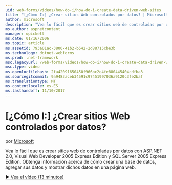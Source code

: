 ```yaml
---
uid: web-forms/videos/how-do-i/how-do-i-create-data-driven-web-sites
title: "[¿Cómo I:] ¿Crear sitios Web controlados por datos? | Microsoft Docs"
author: microsoft
description: "Vea lo fácil que es crear sitios web de controladas por datos con ASP.NET 2.0, Visual Web Developer 2005 Express Edition y SQL Server 2005 Express Edition. Obtenga información acerca de..."
ms.author: aspnetcontent
manager: wpickett
ms.date: 01/16/2006
ms.topic: article
ms.assetid: 793a01ac-3800-41b2-b542-2d88715cbe3b
ms.technology: dotnet-webforms
ms.prod: .net-framework
msc.legacyurl: /web-forms/videos/how-do-i/how-do-i-create-data-driven-web-sites
msc.type: video
ms.openlocfilehash: 2fa42091650450f966bc2e4fe880445404cdfba3
ms.sourcegitcommit: 9a9483aceb34591c97451997036a9120c3fe2baf
ms.translationtype: MT
ms.contentlocale: es-ES
ms.lasthandoff: 11/10/2017
---
```

<a name="how-do-i-create-data-driven-web-sites"></a>[¿Cómo I:] ¿Crear sitios Web controlados por datos?
====================
por [Microsoft](https://github.com/microsoft)

Vea lo fácil que es crear sitios web de controladas por datos con ASP.NET 2.0, Visual Web Developer 2005 Express Edition y SQL Server 2005 Express Edition. Obtenga información acerca de cómo crear una base de datos, agregar sus datos y mostrar dichos datos en una página web.

[&#9654; Vea el vídeo (13 minutos)](https://channel9.msdn.com/Blogs/ASP-NET-Site-Videos/how-do-i-create-data-driven-web-sites)
